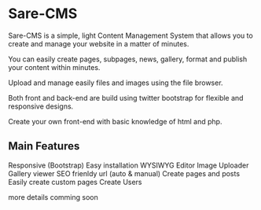 Sare-CMS
========
Sare-CMS is a simple, light Content Management System that allows you to create and manage your website in a matter of minutes. 

You can easily create pages, subpages, news, gallery, format and publish your content within minutes. 

Upload and manage easily files and images using the file browser.

Both front and back-end are build using twitter bootstrap for flexible and responsive designs.

Create your own front-end with basic knowledge of html and php.

<h2>Main Features </h2>

Responsive (Bootstrap)
Easy installation
WYSIWYG Editor
Image Uploader
Gallery viewer
SEO frienldy url (auto & manual)
Create pages and posts
Easily create custom pages
Create Users

more details comming soon
